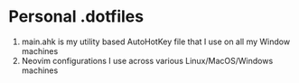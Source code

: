 # Personal .dotfiles
1. main.ahk is my utility based AutoHotKey file that I use on all my Window machines
2. Neovim configurations I use across various Linux/MacOS/Windows machines
